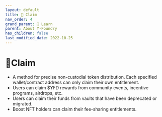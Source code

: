 ```yaml
---
layout: default
title: 💸 Claim
nav_order: 4
grand_parent: 📓 Learn
parent: About Y-Foundry
has_children: false
last_modified_date: 2022-10-25
---
```


# 💸Claim

* A method for precise non-custodial token distribution. Each specified wallet/contract address can only claim their own entitlement.
* Users can claim $YFD rewards from community events, incentive programs, airdrops, etc.
* Users can claim their funds from vaults that have been deprecated or migrated.
* Boost NFT holders can claim their fee-sharing entitlements.
